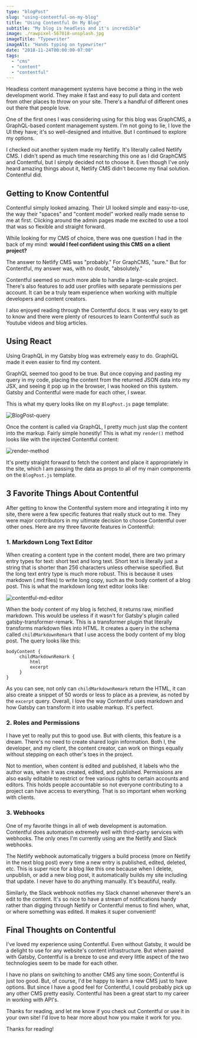 ```yaml
---
type: "blogPost"
slug: "using-contentful-on-my-blog"
title: "Using Contentful On My Blog"
subtitle: "My blog is headless and it's incredible"
image: ./rawpixel-567018-unsplash.jpg
imageTitle: "Typewriter"
imageAlt: "Hands typing on typewriter"
date: "2018-11-24T00:00:00-07:00"
tags:
  - "cms"
  - "content"
  - "contentful"
---
```


Headless content management systems have become a thing in the web development world. They make it fast and easy to pull data and content from other places to throw on your site. There's a handful of different ones out there that people love.

One of the first ones I was considering using for this blog was GraphCMS, a GraphQL-based content management system. I'm not going to lie, I love the UI they have; it's so well-designed and intuitive. But I continued to explore my options.

I checked out another system made my Netlify. It's literally called Netlify CMS. I didn't spend as much time researching this one as I did GraphCMS and Contentful, but I simply decided not to choose it. Even though I've only heard amazing things about it, Netlify CMS didn't become my final solution. Contentful did.

## Getting to Know Contentful

Contentful simply looked amazing. Their UI looked simple and easy-to-use, the way their "spaces" and "content model" worked really made sense to me at first. Clicking around the admin pages made me excited to use a tool that was so flexible and straight forward.

While looking for my CMS of choice, there was one question I had in the back of my mind: **would I feel confident using this CMS on a client project?**

The answer to Netlify CMS was "probably."
For GraphCMS, "sure."
But for Contentful, my answer was, with no doubt, "absolutely."

Contentful seemed so much more able to handle a large-scale project. There's also features to add user profiles with separate permissions per account. It can be a truly team experience when working with multiple developers and content creators.

I also enjoyed reading through the Contentful docs. It was very easy to get to know and there were plenty of resources to learn Contentful such as Youtube videos and blog articles.

## Using React

Using GraphQL in my Gatsby blog was extremely easy to do. GraphiQL made it even easier to find my content.

GraphQL seemed too good to be true. But once copying and pasting my query in my code, placing the content from the returned JSON data into my JSX, and seeing it pop up in the browser, I was hooked on this system. Gatsby and Contentful were made for each other, I swear.

This is what my query looks like on my `BlogPost.js` page template:

<!-- TODO Rewrite code chunk with Prism.js -->

![BlogPost-query](//images.ctfassets.net/oghc6wtiomc3/5UQK82AswwskoSWgSG6kai/0a450eaa92ec8f230f96d9ac03a0ba0f/BlogPost-query.png)

<!-- TODO ================================ -->

Once the content is called via GraphQL, I pretty much just slap the content into the markup. Fairly simple honestly! This is what my `render()` method looks like with the injected Contentful content:

<!-- TODO Rewrite code chunk with Prism.js -->

![render-method](//images.ctfassets.net/oghc6wtiomc3/2EF4t0NPbWgYoWsYqmUIki/3452cacb9733bce07977e2d806e9f647/render-method.png)

<!-- TODO ================================ -->

It's pretty straight forward to fetch the content and place it appropriately in the site, which I am passing the data as props to all of my main components on the `BlogPost.js` template.

## 3 Favorite Things About Contentful

After getting to know the Contentful system more and integrating it into my site, there were a few specific features that really stuck out to me. They were major contributors in my ultimate decision to choose Contentful over other ones. Here are my three favorite features in Contentful:

### 1. Markdown Long Text Editor

When creating a content type in the content model, there are two primary entry types for text: short text and long text. Short text is literally just a string that is shorter than 256 characters unless otherwise specified. But the long text entry type is much more robust. This is because it uses markdown (.md files) to write long copy, such as the body content of a blog post. This is what the markdown long text editor looks like:

<!-- TODO Rewrite code chunk with Prism.js -->

![contentful-md-editor](//images.ctfassets.net/oghc6wtiomc3/eNNUKFEUaAoEsyqc6aKIQ/2f4a55c817c255652612ad26bb16264c/contentful-md-editor.PNG)

<!-- TODO ================================ -->

When the body content of my blog is fetched, it returns raw, minified markdown. This would be useless if it wasn't for Gatsby's plugin called gatsby-transformer-remark. This is a transformer plugin that literally transforms markdown files into HTML. It creates a query in the schema called `childMarkdownRemark` that I use access the body content of my blog post. The query looks like this:

```
bodyContent {
     childMarkdownRemark {
         html
         excerpt
     }
}
```

As you can see, not only can `childMarkdownRemark` return the HTML, it can also create a snippet of 50 words or less to place as a preview, as noted by the `excerpt` query. Overall, I love the way Contentful uses markdown and how Gatsby can transform it into usable markup. It's perfect.

### 2. Roles and Permissions

I have yet to really put this to good use. But with clients, this feature is a dream. There's no need to create shared login information. Both I, the developer, and my client, the content creator, can work on things equally without stepping on each other's toes in the project.

Not to mention, when content is edited and published, it labels who the author was, when it was created, edited, and published. Permissions are also easily editable to restrict or free various rights to certain accounts and editors. This holds people accountable so not everyone contributing to a project can have access to everything. That is so important when working with clients.

### 3. Webhooks

One of my favorite things in all of web development is automation. Contentful does automation extremely well with third-party services with webhooks. The only ones I'm currently using are the Netlify and Slack webhooks.

The Netlify webhook automatically triggers a build process (more on Netlify in the next blog post) every time a new entry is published, edited, deleted, etc. This is super nice for a blog like this one because when I delete, unpublish, or add a new blog post, it automatically builds my site including that update. I never have to do anything manually. It's beautiful, really.

Similarly, the Slack webhook notifies my Slack channel whenever there's an edit to the content. It's so nice to have a stream of notifications handy rather than digging through Netlify or Contentful menus to find when, what, or where something was edited. It makes it super convenient!

## Final Thoughts on Contentful

I've loved my experience using Contentful. Even without Gatsby, it would be a delight to use for any website's content infrastructure. But when paired with Gatsby, Contentful is a breeze to use and every little aspect of the two technologies seem to be made for each other.

I have no plans on switching to another CMS any time soon; Contentful is just too good. But, of course, I'd be happy to learn a new CMS just to have options. But since I have a good feel for Contentful, I could probably pick up any other CMS pretty easily. Contentful has been a great start to my career in working with API's.

Thanks for reading, and let me know if you check out Contentful or use it in your own site! I'd love to hear more about how you make it work for you.

Thanks for reading!
